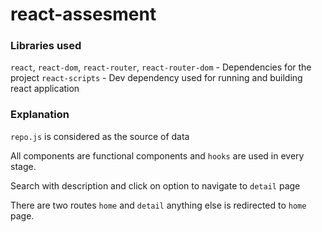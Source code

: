 # react-assesment

### Libraries used

`react`, `react-dom`, `react-router`, `react-router-dom` - Dependencies for the project
`react-scripts` - Dev dependency used for running and building react application

### Explanation

`repo.js` is considered as the source of data

All components are functional components and `hooks` are used in every stage.

Search with description and click on option to navigate to `detail` page

There are two routes `home` and `detail` anything else is redirected to `home` page.

